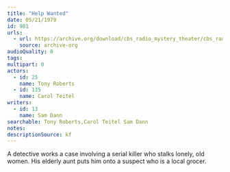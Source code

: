 ```yaml
---
title: "Help Wanted"
date: 05/21/1979
id: 981
urls: 
  - url: https://archive.org/download/cbs_radio_mystery_theater/cbs_radio_mystery_theater-0951-1000.zip/cbs_radio_mystery_theater-0951-1000%2Fcbsrmt_0981_help_wanted.mp3
    source: archive-org
audioQuality: 0
tags: 
multipart: 0
actors:  
  - id: 25
    name: Tony Roberts  
  - id: 135
    name: Carol Teitel
writers:  
  - id: 13
    name: Sam Dann
searchable: Tony Roberts,Carol Teitel Sam Dann
notes: 
descriptionSource: kf
---
```

A detective works a case involving a serial killer who stalks lonely, old women. His elderly aunt puts him onto a suspect who is a local grocer.